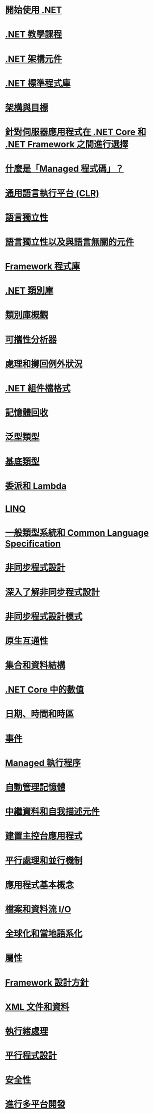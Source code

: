 # [開始使用 .NET](getting-started.md)
# [.NET 教學課程](tour.md)
# [.NET 架構元件](components.md)
# [.NET 標準程式庫](library.md)
# [架構與目標](frameworks.md)
# [針對伺服器應用程式在 .NET Core 和 .NET Framework 之間進行選擇](choosing-core-framework-server.md)
# [什麼是「Managed 程式碼」？](managed-code.md)
# [通用語言執行平台 (CLR)](clr.md)
# [語言獨立性](language-independence.md)
# [語言獨立性以及與語言無關的元件](language-independence-and-language-independent-components.md)
# [Framework 程式庫](framework-libraries.md)
# [.NET 類別庫](class-libraries.md)
# [類別庫概觀](class-library-overview.md)
# [可攜性分析器](portability-analyzer.md)
# [處理和擲回例外狀況](exceptions.md)
# [.NET 組件檔格式](assembly-format.md)
# [記憶體回收](garbage-collection/)
# [泛型類型](generics.md)
# [基底類型](base-types/)
# [委派和 Lambda](delegates-lambdas.md)
# [LINQ](using-linq.md)
# [一般類型系統和 Common Language Specification](common-type-system.md)
# [非同步程式設計](async.md)
# [深入了解非同步程式設計](async-in-depth.md)
# [非同步程式設計模式](asynchronous-programming-patterns/)
# [原生互通性](native-interop.md)
# [集合和資料結構](collections/)
# [.NET Core 中的數值](numerics.md)
# [日期、時間和時區](datetime/)
# [事件](events/)
# [Managed 執行程序](managed-execution-process.md)
# [自動管理記憶體](automatic-memory-management.md)
# [中繼資料和自我描述元件](metadata-and-self-describing-components.md)
# [建置主控台應用程式](building-console-apps.md)
# [平行處理和並行機制](parallel-processing-and-concurrency.md)
# [應用程式基本概念](application-essentials.md)
# [檔案和資料流 I/O](io/index.md)
# [全球化和當地語系化](globalization-localization/)
# [屬性](attributes/)
# [Framework 設計方針](design-guidelines/)
# [XML 文件和資料](data/xml/)
# [執行緒處理](threading/)
# [平行程式設計](parallel-programming/)
# [安全性](security/)
# [進行多平台開發](cross-platform/)
